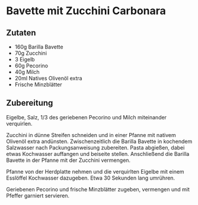 # Bavette mit Zucchini Carbonara

## Zutaten

- 160g Barilla Bavette
- 70g Zucchini
- 3 Eigelb
- 60g Pecorino
- 40g Milch
- 20ml Natives Olivenöl extra
- Frische Minzblätter

## Zubereitung

Eigelbe, Salz, 1/3 des geriebenen Pecorino und Milch miteinander verquirlen.

Zucchini in dünne Streifen schneiden und in einer Pfanne mit nativem Olivenöl extra andünsten.
Zwischenzeitlich die Barilla Bavette in kochendem Salzwasser nach Packungsanweisung zubereiten.
Pasta abgießen, dabei etwas Kochwasser auffangen und beiseite stellen.
Anschließend die Barilla Bavette in der Pfanne mit der Zucchini vermengen.

Pfanne von der Herdplatte nehmen und die verquirlten Eigelbe mit einem Esslöffel Kochwasser dazugeben. Etwa 30 Sekunden lang umrühren.

Geriebenen Pecorino und frische Minzblätter zugeben, vermengen und mit Pfeffer garniert servieren.
